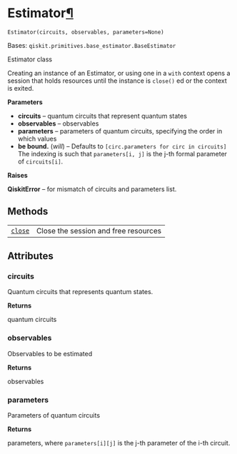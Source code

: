 # Estimator[¶](#estimator "Permalink to this headline")

<span id="undefined" />

`Estimator(circuits, observables, parameters=None)`

Bases: `qiskit.primitives.base_estimator.BaseEstimator`

Estimator class

Creating an instance of an Estimator, or using one in a `with` context opens a session that holds resources until the instance is `close()` ed or the context is exited.

**Parameters**

*   **circuits** – quantum circuits that represent quantum states
*   **observables** – observables
*   **parameters** – parameters of quantum circuits, specifying the order in which values
*   **be bound.** (*will*) – Defaults to `[circ.parameters for circ in circuits]` The indexing is such that `parameters[i, j]` is the j-th formal parameter of `circuits[i]`.

**Raises**

**QiskitError** – for mismatch of circuits and parameters list.

## Methods

|                                                                                                                    |                                      |
| ------------------------------------------------------------------------------------------------------------------ | ------------------------------------ |
| [`close`](qiskit.primitives.Estimator.close#qiskit.primitives.Estimator.close "qiskit.primitives.Estimator.close") | Close the session and free resources |

## Attributes

<span id="undefined" />

### circuits

Quantum circuits that represents quantum states.

**Returns**

quantum circuits

<span id="undefined" />

### observables

Observables to be estimated

**Returns**

observables

<span id="undefined" />

### parameters

Parameters of quantum circuits

**Returns**

parameters, where `parameters[i][j]` is the j-th parameter of the i-th circuit.

